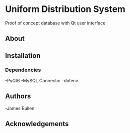 # Uniform Distribution System
Proof of concept database with Qt user interface

## About

## Installation
### Dependencies
-PyQt6
-MySQL Connector
-dotenv

## Authors
-James Bullen

## Acknowledgements
